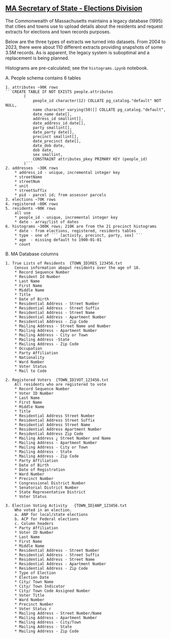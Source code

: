 ## [MA Secretary of State - Elections Division](https://www.sec.state.ma.us/divisions/elections/elections-and-voting.htm)

The Commonwealth of Massachusetts maintains a legacy database (1995)  that cities and towns use to upload details about the residents and request extracts for elections and town records purposes.

Below are the three types of extracts we turned into datasets.  From 2004 to 2023, there were about 110 different extracts providing snapshots of some 3.5M records.  As is apparent, the legacy system is suboptimal and a replacement is being planned.

Histograms are pre-calculated; see the ```histograms.ipynb``` notebook.

A. People schema contains 6 tables

    1. attributes ~90K rows
    ```CREATE TABLE IF NOT EXISTS people.attributes
            (
                people_id character(12) COLLATE pg_catalog."default" NOT NULL,
                name character varying(50)[] COLLATE pg_catalog."default",
                date_name date[],
                address_id smallint[],
                date_address_id date[],
                party smallint[],
                date_party date[],
                precinct smallint[],
                date_precinct date[],
                date_dob date,
                dob date,
                sex smallint,
                CONSTRAINT attributes_pkey PRIMARY KEY (people_id)
            )```
    2. addresses  ~30K rows
        * address_id - unique, incremental integer key
        * streetName
        * streetNum
        * unit
        * streetSuffix
        * pid - parcel id; from assessor parcels
    3. elections ~70K rows
    4. registered ~80K rows
    5. residents ~90K rows
        all use
        * people_id - unique, incremental integer key
        * date - array/list of dates
    6. histograms ~300K rows; 210K are from the 21 precinct histograms
        * date - from elections, registered, residents tables
        * type - one of ``` [activity, precinct, party, sex] ```
        * age  - missing default to 1900-01-01
        * count
    

B. MA Database columns

    1. True Lists of Residents  {TOWN_ID}RES_123456.txt
        Census information aboput residents over the age of 18.
        * Record Sequence Number
        * Resident Id Number
        * Last Name
        * First Name
        * Middle Name
        * Title
        * Date of Birth
        * Residential Address - Street Number
        * Residential Address - Street Suffix
        * Residential Address - Street Name
        * Residential Address - Apartment Number
        * Residential Address - Zip Code
        * Mailing Address - Street Name and Number
        * Mailing Address - Apartment Number
        * Mailing Address - City or Town
        * Mailing Address -State
        * Mailing Address - Zip Code
        * Occupation
        * Party Affiliation
        * Nationality
        * Ward Number
        * Voter Status
        * Mail to Code

    2. Registered Voters  {TOWN_ID}VOT_123456.txt
        All residents who are registered to vote
        * Record Sequence Number 
        * Voter ID Number 
        * Last Name 
        * First Name 
        * Middle Name 
        * Title 
        * Residential Address Street Number 
        * Residential Address Street Suffix 
        * Residential Address Street Name 
        * Residential Address Apartment Number 
        * Residential Address Zip Code 
        * Mailing Address ¿ Street Number and Name 
        * Mailing Address - Apartment Number 
        * Mailing Address - City or Town 
        * Mailing Address - State
        * Mailing Address - Zip Code 
        * Party Affiliation 
        * Date of Birth 
        * Date of Registration 
        * Ward Number 
        * Precinct Number 
        * Congressional District Number 
        * Senatorial District Number 
        * State Representative District 
        * Voter Status
        
    3. Election Voting Activity   {TOWN_ID}ANP_123456.txt
        Who voted in an election.
        a. ANP for local/state elections
        b. ACP for Federal elections
        c. Column headers
        * Party Affiliation 
        * Voter ID Number 
        * Last Name 
        * First Name 
        * Middle Name 
        * Residential Address - Street Number
        * Residential Address - Street Suffix 
        * Residential Address - Street Name 
        * Residential Address - Apartment Number 
        * Residential Address - Zip Code 
        * Type of Election 
        * Election Date 
        * City/ Town Name 
        * City/ Town Indicator 
        * City/ Town Code Assigned Number
        * Voter Title 
        * Ward Number 
        * Precinct Number 
        * Voter Status r
        * Mailing Address - Street Number/Name 
        * Mailing Address - Apartment Number 
        * Mailing Address - City/Town 
        * Mailing Address - State 
        * Mailing Address - Zip Code
        